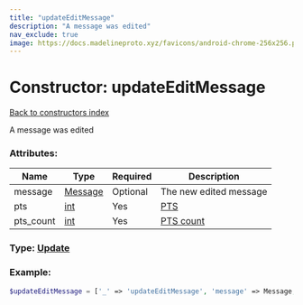 ```yaml
---
title: "updateEditMessage"
description: "A message was edited"
nav_exclude: true
image: https://docs.madelineproto.xyz/favicons/android-chrome-256x256.png
---
```

# Constructor: updateEditMessage  
[Back to constructors index](/API_docs/constructors/index.md)



A message was edited

### Attributes:

| Name     |    Type       | Required | Description |
|----------|---------------|----------|-------------|
|message|[Message](/API_docs/types/Message.md) | Optional|The new edited message|
|pts|[int](/API_docs/types/int.md) | Yes|[PTS](https://core.telegram.org/api/updates)|
|pts\_count|[int](/API_docs/types/int.md) | Yes|[PTS count](https://core.telegram.org/api/updates)|



### Type: [Update](/API_docs/types/Update.md)


### Example:

```php
$updateEditMessage = ['_' => 'updateEditMessage', 'message' => Message, 'pts' => int, 'pts_count' => int];
```  
